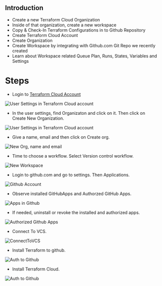 ## Introduction
- Create a new Terraform Cloud Organization
- Inside of that organization, create a new workspace
- Copy & Check-In Terraform Configurations in to Github Repository
- Create Terraform Cloud Account
- Create Organization
- Create Workspace by integrating with Github.com Git Repo we recently created
- Learn about Workspace related Queue Plan, Runs, States, Variables and Settings

# Steps
- Login to [Terraform Cloud Account](https://app.terraform.io/session)


![User Settings in Terraform Cloud account](./InstructionImages/TerraformCloudUserSettings.jpg)

- In the user settings, find Organizaton and click on it. Then click on Create New Organization.

![User Settings in Terraform Cloud account](./InstructionImages/CreateNewOrganization.jpg)

- Give a name, email and then click on Create org.

![New Org, name and email](./InstructionImages/NameEmailForNewOrg.jpg)


- Time to choose a workflow. Select Version control workflow.

![New Workspace](./InstructionImages/NewWorkspaceWorkflowSelection.jpg)

- Login to github.com and go to settings. Then Applications.

![Github Account](./InstructionImages/GithubSettings.jpg)

- Observe installed GitHubApps and Authorzed GitHub Apps.

![Apps in Github](./InstructionImages/ApplicationsInGitHub.jpg)

- If needed, uninstall or revoke the installed and authorized apps.

![Authorized Github Apps](./InstructionImages/AuthorizedGithubApps.jpg)

- Connect To VCS.

![ConnectToVCS](./InstructionImages/ConnectToVCP.jpg)

- Install Terraform to github.

![Auth to Github](./InstructionImages/AuthorizedToGitHub.jpg)

- Install Terraform Cloud.

![Auth to Github](./InstructionImages/InstallTerraformCloud.jpg)






